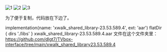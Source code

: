![1](https://user-images.githubusercontent.com/102397160/189475217-3d99c6e5-4162-4a70-a7f8-0a37ca124e3e.png)
![2](https://user-images.githubusercontent.com/102397160/189475219-29c39d5f-0ff4-45dd-936e-12bf8cad7681.png)
![3](https://user-images.githubusercontent.com/102397160/189475221-e3a8c93b-fe56-489a-8091-0080638cadc3.png)

为了便于复制，代码放在下边了。

implementation(name: 'xwalk_shared_library-23.53.589.4', ext: 'aar')
flatDir { dirs './libs' }
xwalk_shared_library-23.53.589.4.aar 文件在这个文件夹里：https://github.com/dlgt7/TVbox-interface/tree/main/xwalk_shared_library23.53.589.4
